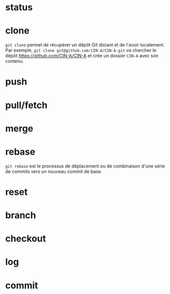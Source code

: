 # status
# clone
`git clone` permet de récupérer un dépôt Git distant et de l'avoir localement. Par exemple, `git clone git@github.com:CIN-A/CIN-A.git` va chercher le dépôt https://github.com/CIN-A/CIN-A et crée un dossier `CIN-A` avec son contenu.
# push
# pull/fetch
# merge
# rebase
`git rebase` est le processus de déplacement ou de combinaison d'une série de commits vers un nouveau commit de base.
# reset
# branch
# checkout
# log
# commit
